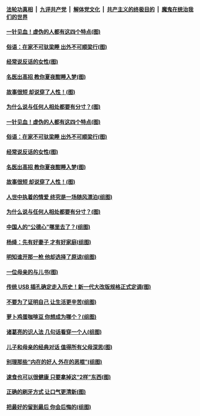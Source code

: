 ####  [法轮功真相](../../../../basic/blob/master/README.md?t=09061913) &nbsp;|&nbsp; [九评共产党](../../../../9ping.md/blob/master/README.md?t=09061913) &nbsp;|&nbsp; [解体党文化](../../../../jtdwh.md/blob/master/README.md?t=09061913)  &nbsp;|&nbsp; [共产主义的终极目的](../../../../gczydzjmd.md/blob/master/README.md?t=09061913) &nbsp;|&nbsp; [魔鬼在统治我们的世界](../../../../mgztzwmdsj.md/blob/master/README.md?t=09061913) 

#### [一针见血！虚伪的人都有这四个特点(图)](../pages/p8/906298.md?t=09061913) 

#### [俗语：在家不可驮梁睡 出外不可顺梁行(图)](../pages/p8/906381.md?t=09061913) 

#### [经常说反话的女性(图)](../pages/p8/906289.md?t=09061913) 

#### [名医出高招 教你夏夜酣睡入梦(图)](../pages/p8/905220.md?t=09061913) 

#### [故事很短 却说穿了人性！(图)](../pages/p8/905475.md?t=09061913) 

#### [为什么说与任何人相处都要有分寸？(图)](../pages/p8/906052.md?t=09061913) 

#### [一针见血！虚伪的人都有这四个特点(图)](../pages/p8/906298.md?t=09061913) 

#### [俗语：在家不可驮梁睡 出外不可顺梁行(图)](../pages/p8/906381.md?t=09061913) 

#### [经常说反话的女性(图)](../pages/p8/906289.md?t=09061913) 

#### [名医出高招 教你夏夜酣睡入梦(图)](../pages/p8/905220.md?t=09061913) 

#### [故事很短 却说穿了人性！(图)](../pages/p8/905475.md?t=09061913) 

#### [人世中执着的情爱 终究是一场随风漂泊(组图)](../pages/p8/906143.md?t=09061913) 

#### [为什么说与任何人相处都要有分寸？(图)](../pages/p8/906052.md?t=09061913) 

#### [中国人的“公德心”哪里去了？(组图)](../pages/p8/906244.md?t=09061913) 

#### [杨绛：先有好妻子 才有好家庭(组图)](../pages/p8/905468.md?t=09061913) 

#### [明知谁开那一枪 他却选择了原谅(组图)](../pages/p8/906029.md?t=09061913) 

#### [一位母亲的与儿书(图)](../pages/p8/905222.md?t=09061913) 

#### [传统 USB 插孔确定走入历史！新一代大改版规格正式定调(图)](../pages/p8/906163.md?t=09061913) 

#### [不要为了证明自己 让生活更辛苦(组图)](../pages/p8/906055.md?t=09061913) 

#### [萝卜鸡蛋咖啡豆 你想成为哪个？(组图)](../pages/p8/905878.md?t=09061913) 

#### [诸葛亮的识人法 几句话看穿一个人(组图)](../pages/p8/906117.md?t=09061913) 

#### [儿子和母亲的经典对话 值得所有父母深思(图)](../pages/p8/906077.md?t=09061913) 

#### [别理那些“内在的好人 外在的恶棍”(组图)](../pages/p8/906036.md?t=09061913) 

#### [速食也可以很健康 只要拿掉这“2样”东西(图)](../pages/p8/906033.md?t=09061913) 

#### [正确的刷牙方式 让口气更清新(图)](../pages/p8/905419.md?t=09061913) 

#### [把最好的留到最后 你会后悔的(组图)](../pages/p8/905413.md?t=09061913) 

